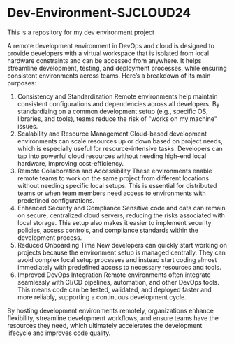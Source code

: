 # Dev-Environment-SJCLOUD24
 This is a repository for my dev environment project

A remote development environment in DevOps and cloud is designed to provide developers with a virtual workspace that is isolated from local hardware constraints and can be accessed from anywhere. It helps streamline development, testing, and deployment processes, while ensuring consistent environments across teams. Here’s a breakdown of its main purposes:

1. Consistency and Standardization
Remote environments help maintain consistent configurations and dependencies across all developers. By standardizing on a common development setup (e.g., specific OS, libraries, and tools), teams reduce the risk of "works on my machine" issues.
2. Scalability and Resource Management
Cloud-based development environments can scale resources up or down based on project needs, which is especially useful for resource-intensive tasks. Developers can tap into powerful cloud resources without needing high-end local hardware, improving cost-efficiency.
3. Remote Collaboration and Accessibility
These environments enable remote teams to work on the same project from different locations without needing specific local setups. This is essential for distributed teams or when team members need access to environments with predefined configurations.
4. Enhanced Security and Compliance
Sensitive code and data can remain on secure, centralized cloud servers, reducing the risks associated with local storage. This setup also makes it easier to implement security policies, access controls, and compliance standards within the development process.
5. Reduced Onboarding Time
New developers can quickly start working on projects because the environment setup is managed centrally. They can avoid complex local setup processes and instead start coding almost immediately with predefined access to necessary resources and tools.
6. Improved DevOps Integration
Remote environments often integrate seamlessly with CI/CD pipelines, automation, and other DevOps tools. This means code can be tested, validated, and deployed faster and more reliably, supporting a continuous development cycle.

By hosting development environments remotely, organizations enhance flexibility, streamline development workflows, and ensure teams have the resources they need, which ultimately accelerates the development lifecycle and improves code quality.

